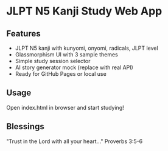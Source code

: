 
# JLPT N5 Kanji Study Web App

## Features
- JLPT N5 kanji with kunyomi, onyomi, radicals, JLPT level
- Glassmorphism UI with 3 sample themes
- Simple study session selector
- AI story generator mock (replace with real API)
- Ready for GitHub Pages or local use

## Usage
Open index.html in browser and start studying!

## Blessings
"Trust in the Lord with all your heart..." Proverbs 3:5-6
